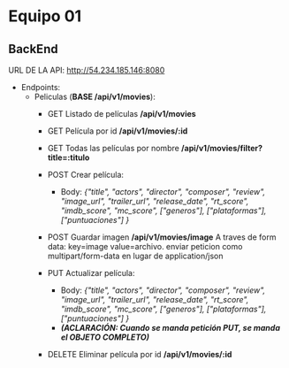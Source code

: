 # Equipo 01

## BackEnd

URL DE LA API: http://54.234.185.146:8080

- Endpoints:
    - Peliculas (**BASE /api/v1/movies**):
        - GET Listado de películas **/api/v1/movies**
        - GET Película por id **/api/v1/movies/:id**
        - GET Todas las películas por nombre **/api/v1/movies/filter?title=:titulo**
            
        - POST Crear película: 
            - Body: _{"title", "actors", "director", "composer", "review", "image_url", "trailer_url", "release_date", "rt_score", "imdb_score", "mc_score", ["generos"], ["plataformas"], ["puntuaciones"] }_

        - POST Guardar imagen **/api/v1/movies/image**
            A traves de form data: key=image value=archivo. enviar peticion como multipart/form-data en lugar de application/json
        - PUT Actualizar película: 
            - Body: _{"title", "actors", "director", "composer", "review", "image_url", "trailer_url", "release_date", "rt_score", "imdb_score", "mc_score", ["generos"], ["plataformas"], ["puntuaciones"] }_
            - **_(ACLARACIÓN: Cuando se manda petición PUT, se manda el OBJETO COMPLETO)_**

        - DELETE Eliminar película por id **/api/v1/movies/:id**
   
